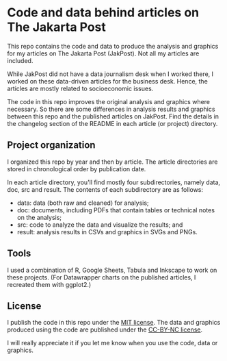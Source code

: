# Code and data behind articles on The Jakarta Post

This repo contains the code and data to produce the analysis and graphics for my articles on The Jakarta Post (JakPost). Not all my articles are included.

While JakPost did not have a data journalism desk when I worked there, I worked on these data-driven articles for the business desk. Hence, the articles are mostly related to socioeconomic issues.

The code in this repo improves the original analysis and graphics where necessary. So there are some differences in analysis results and graphics between this repo and the published articles on JakPost. Find the details in the changelog section of the README in each article (or project) directory.


## Project organization

I organized this repo by year and then by article. The article directories are stored in chronological order by publication date.

In each article directory, you'll find mostly four subdirectories, namely data, doc, src and result. The contents of each subdirectory are as follows:  
- data: data (both raw and cleaned) for analysis;  
- doc: documents, including PDFs that contain tables or technical notes on the analysis;  
- src: code to analyze the data and visualize the results; and  
- result: analysis results in CSVs and graphics in SVGs and PNGs.


## Tools

I used a combination of R, Google Sheets, Tabula and Inkscape to work on these projects. (For Datawrapper charts on the published articles, I recreated them with ggplot2.)


## License

I publish the code in this repo under the [MIT license](LICENSE). The data and graphics produced using the code are published under the [CC-BY-NC license](https://creativecommons.org/licenses/by-nc/4.0/legalcode).

I will really appreciate it if you let me know when you use the code, data or graphics.
